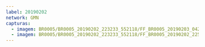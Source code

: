 ```yaml
---
label: 20190202
network: GMN
capturas:
  - imagem: BR0005/BR0005_20190202_223233_552118/FF_BR0005_20190203_042150_701_0516352.fits_maxpixel.jpg
  - imagem: BR0005/BR0005_20190202_223233_552118/FF_BR0005_20190202_225618_231_0033024.fits_maxpixel.jpg
---
```


